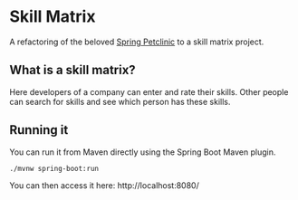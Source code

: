 # Skill Matrix

A refactoring of the beloved [Spring Petclinic](https://github.com/spring-projects/spring-petclinic) to a skill matrix project.

## What is a skill matrix?

Here developers of a company can enter and rate their skills. Other people can search for skills and see which person has these skills.

## Running it

You can run it from Maven directly using the Spring Boot Maven plugin.

```
./mvnw spring-boot:run
```

You can then access it here: http://localhost:8080/
